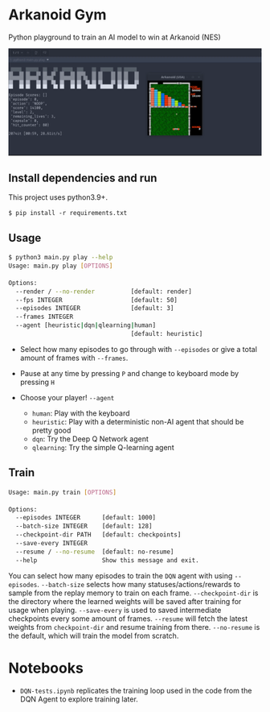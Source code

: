 # Arkanoid Gym

Python playground to train an AI model to win at Arkanoid (NES)

![demo](demo.gif)

## Install dependencies and run
This project uses python3.9+.

```
$ pip install -r requirements.txt
```

## Usage
```bash
$ python3 main.py play --help
Usage: main.py play [OPTIONS]

Options:
  --render / --no-render          [default: render]
  --fps INTEGER                   [default: 50]
  --episodes INTEGER              [default: 3]
  --frames INTEGER
  --agent [heuristic|dqn|qlearning|human]
                                  [default: heuristic]
```

- Select how many episodes to go through with `--episodes` or give a total amount of frames with `--frames`.

- Pause at any time by pressing `P` and change to keyboard mode by pressing `H`

- Choose your player! `--agent`

    - `human`: Play with the keyboard
    - `heuristic`: Play with a deterministic non-AI agent that should be pretty good
    - `dqn`: Try the Deep Q Network agent
    - `qlearning`: Try the simple Q-learning agent

## Train
```bash
Usage: main.py train [OPTIONS]

Options:
  --episodes INTEGER      [default: 1000]
  --batch-size INTEGER    [default: 128]
  --checkpoint-dir PATH   [default: checkpoints]
  --save-every INTEGER
  --resume / --no-resume  [default: no-resume]
  --help                  Show this message and exit.
```

You can select how many episodes to train the `DQN` agent with using `--episodes`.
`--batch-size` selects how many statuses/actions/rewards to sample from the replay memory to train on each frame.
`--checkpoint-dir` is the directory where the learned weights will be saved after training for usage when playing.
`--save-every` is used to saved intermediate checkpoints every some amount of frames.
`--resume` will fetch the latest weights from `checkpoint-dir` and resume training from there. `--no-resume` is the default, which will train the model from scratch.

# Notebooks
- `DQN-tests.ipynb` replicates the training loop used in the code from the DQN Agent to explore training later.
